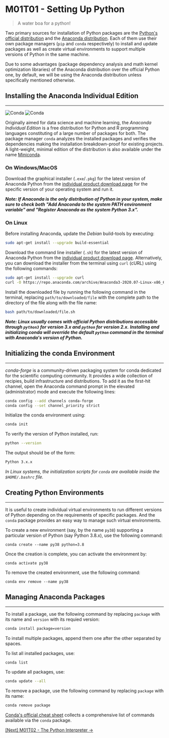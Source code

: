 # M01T01 - Setting Up Python

> A water boa for a python!

Two primary sources for installation of Python packages are the [Python's official distribution](https://www.python.org) and the [Anaconda distribution](https://www.anaconda.com/). 
Each of them use their own package managers (`pip` and `conda` respectively) to install and update packages as well as create virtual environments to support multiple versions of Python in the same machine.

Due to some advantages (package dependency analysis and math kernel optimization libraries) of the Anaconda distribution over the official Python one, by default, we will be using the Anaconda distribution unless specifically mentioned otherwise.

## Installing the Anaconda Individual Edition
---
![Conda](https://img.shields.io/conda/vn/conda-forge/conda?label=version&style=flat-square)
![Conda](https://img.shields.io/conda/dn/conda-forge/conda?style=flat-square)

Originally aimed for data science and machine learning, the *Anaconda Individual Edition* is a free distribution for Python and R programming languages constituting of a large number of packages for both. 
The package manager `conda` analyzes the installed packages and verifies the dependencies making the installation breakdown-proof for existing projects. 
A light-weight, minimal edition of the distribution is also available under the name [Miniconda](https://docs.conda.io/en/latest/miniconda.html).

### On Windows/MacOS

Download the graphical installer (`.exe`/`.pkg`) for the latest version of Anaconda Python from the [individual product download page](https://www.anaconda.com/products/individual) for the specific version of your operating system and run it.

***Note: If Anaconda is the only distribution of Python in your system, make sure to check both "Add Anaconda to the system PATH environment variable" and "Register Anaconda as the system Python 3.x".***

### On Linux

Before installing Anaconda, update the *Debian* build-tools by executing:

```bash
sudo apt-get install --upgrade build-essential
```

Download the command line installer (`.sh`) for the latest version of Anaconda Python from the [individual product download page](https://www.anaconda.com/products/individual). Alternatively, you can download the installer from the terminal using `curl` (cURL) using the following commands:

```bash
sudo apt-get install --upgrade curl
curl -O https://repo.anaconda.com/archive/Anaconda3-2020.07-Linux-x86_64.sh
```

Install the downloaded file by running the following command in the terminal, replacing `path/to/downloaded/file` with the complete path to the directory of the file along with the file name:

```bash
bash path/to/downloaded/file.sh
```

***Note: Linux usually comes with official Python distributions accessible through `python3` for version 3.x and `python` for version 2.x.*** 
***Installing and initializing conda will override the default `python` command in the terminal with Anaconda's version of Python.***

## Initializing the conda Environment
---

*conda-forge* is a community-driven packaging system for conda dedicated for the scientific computing community. It provides a wide collection of recipies, build infrastructure and distributions. 
To add it as the first-hit channel, open the Anaconda command prompt in the elevated (administrator) mode and execute the following lines:

```bash
conda config --add channels conda-forge
conda config --set channel_priority strict
```

Initialize the conda environment using:

```bash
conda init
```

To verify the version of Python installed, run:

```bash
python --version
```

The output should be of the form:

```bash
Python 3.x.x
```

*In Linux systems, the initialization scripts for `conda` are available inside the `$HOME/.bashrc` file.*

## Creating Python Environments
---

It is useful to create individual virtual environments to run different versions of Python depending on the requirements of specific packages. 
And the `conda` package provides an easy way to manage such virtual environments.

To create a new environment (say, by the name `py38`) supporting a particular version of Python (say Python 3.8.x), use the following command:

```
conda create --name py38 python=3.8
```

Once the creation is complete, you can activate the environment by:

```
conda activate py38
```

To remove the created environment, use the following command:

```
conda env remove --name py38
```

## Managing Anaconda Packages
---

To install a package, use the following command by replacing `package` with its name and `version` with its requied version:

```bash
conda install package=version
```

To install multiple packages, append them one after the other separated by spaces.

To list all installed packages, use:

```bash
conda list
```

To update all packages, use:

```bash
conda update --all
```

To remove a package, use the following command by replacing `package` with its name:

```bash
conda remove package
```

[Conda's official cheat sheet](https://docs.conda.io/projects/conda/en/4.6.0/_downloads/52a95608c49671267e40c689e0bc00ca/conda-cheatsheet.pdf) collects a comprehensive list of commands available via the `conda` package.

[\[Next\] M01T02 - The Python Interpreter &#8594;](./m01t02-the-python-interpreter.md)